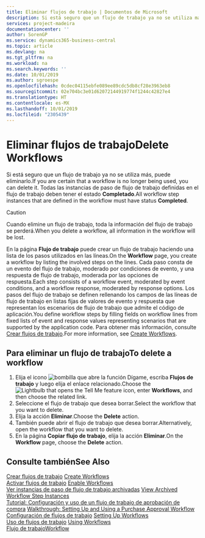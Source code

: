```yaml
---
title: Eliminar flujos de trabajo | Documentos de Microsoft
description: Si está seguro que un flujo de trabajo ya no se utiliza más, puede eliminarlo. Todas las instancias de paso de flujo de trabajo definidas en el flujo de trabajo deben tener el estado **Completado**.
services: project-madeira
documentationcenter: ''
author: SorenGP
ms.service: dynamics365-business-central
ms.topic: article
ms.devlang: na
ms.tgt_pltfrm: na
ms.workload: na
ms.search.keywords: ''
ms.date: 10/01/2019
ms.author: sgroespe
ms.openlocfilehash: 0cdec04115ebfe089ee89cdc5db8cf28e3963eb8
ms.sourcegitcommit: 02e704bc3e01d62072144919774f1244c42827e4
ms.translationtype: HT
ms.contentlocale: es-MX
ms.lasthandoff: 10/01/2019
ms.locfileid: "2305439"
---
```

# <a name="delete-workflows"></a><span data-ttu-id="4e0a4-104">Eliminar flujos de trabajo</span><span class="sxs-lookup"><span data-stu-id="4e0a4-104">Delete Workflows</span></span>
<span data-ttu-id="4e0a4-105">Si está seguro que un flujo de trabajo ya no se utiliza más, puede eliminarlo.</span><span class="sxs-lookup"><span data-stu-id="4e0a4-105">If you are certain that a workflow is no longer being used, you can delete it.</span></span> <span data-ttu-id="4e0a4-106">Todas las instancias de paso de flujo de trabajo definidas en el flujo de trabajo deben tener el estado **Completado**.</span><span class="sxs-lookup"><span data-stu-id="4e0a4-106">All workflow step instances that are defined in the workflow must have status **Completed**.</span></span>  

> [!CAUTION]  
>  <span data-ttu-id="4e0a4-107">Cuando elimine un flujo de trabajo, toda la información del flujo de trabajo se perderá.</span><span class="sxs-lookup"><span data-stu-id="4e0a4-107">When you delete a workflow, all information in the workflow will be lost.</span></span>  

 <span data-ttu-id="4e0a4-108">En la página **Flujo de trabajo** puede crear un flujo de trabajo haciendo una lista de los pasos utilizados en las líneas.</span><span class="sxs-lookup"><span data-stu-id="4e0a4-108">On the **Workflow** page, you create a workflow by listing the involved steps on the lines.</span></span> <span data-ttu-id="4e0a4-109">Cada paso consta de un evento del flujo de trabajo, moderado por condiciones de evento, y una respuesta de flujo de trabajo, moderada por las opciones de respuesta.</span><span class="sxs-lookup"><span data-stu-id="4e0a4-109">Each step consists of a workflow event, moderated by event conditions, and a workflow response, moderated by response options.</span></span> <span data-ttu-id="4e0a4-110">Los pasos del flujo de trabajo se definen rellenando los campos de las líneas de flujo de trabajo en listas fijas de valores de evento y respuesta que representan los escenarios de flujo de trabajo que admite el código de aplicación.</span><span class="sxs-lookup"><span data-stu-id="4e0a4-110">You define workflow steps by filling fields on workflow lines from fixed lists of event and response values representing scenarios that are supported by the application code.</span></span> <span data-ttu-id="4e0a4-111">Para obtener más información, consulte [Crear flujos de trabajo](across-how-to-create-workflows.md).</span><span class="sxs-lookup"><span data-stu-id="4e0a4-111">For more information, see [Create Workflows](across-how-to-create-workflows.md).</span></span>  

## <a name="to-delete-a-workflow"></a><span data-ttu-id="4e0a4-112">Para eliminar un flujo de trabajo</span><span class="sxs-lookup"><span data-stu-id="4e0a4-112">To delete a workflow</span></span>  
1.  <span data-ttu-id="4e0a4-113">Elija el icono ![bombilla que abre la función Dígame](media/ui-search/search_small.png "Dígame que desea hacer"), escriba **Flujos de trabajo** y luego elija el enlace relacionado.</span><span class="sxs-lookup"><span data-stu-id="4e0a4-113">Choose the ![Lightbulb that opens the Tell Me feature](media/ui-search/search_small.png "Tell me what you want to do") icon, enter **Workflows**, and then choose the related link.</span></span>  
2.  <span data-ttu-id="4e0a4-114">Seleccione el flujo de trabajo que desea borrar.</span><span class="sxs-lookup"><span data-stu-id="4e0a4-114">Select the workflow that you want to delete.</span></span>  
3.  <span data-ttu-id="4e0a4-115">Elija la acción **Eliminar**.</span><span class="sxs-lookup"><span data-stu-id="4e0a4-115">Choose the **Delete** action.</span></span>  
4.  <span data-ttu-id="4e0a4-116">También puede abrir el flujo de trabajo que desea borrar.</span><span class="sxs-lookup"><span data-stu-id="4e0a4-116">Alternatively, open the workflow that you want to delete.</span></span>  
5.  <span data-ttu-id="4e0a4-117">En la página **Copiar flujo de trabajo**, elija la acción **Eliminar**.</span><span class="sxs-lookup"><span data-stu-id="4e0a4-117">On the **Workflow** page, choose the **Delete** action.</span></span>  

## <a name="see-also"></a><span data-ttu-id="4e0a4-118">Consulte también</span><span class="sxs-lookup"><span data-stu-id="4e0a4-118">See Also</span></span>  
 <span data-ttu-id="4e0a4-119">[Crear flujos de trabajo](across-how-to-create-workflows.md) </span><span class="sxs-lookup"><span data-stu-id="4e0a4-119">[Create Workflows](across-how-to-create-workflows.md) </span></span>  
 <span data-ttu-id="4e0a4-120">[Activar flujos de trabajo](across-how-to-enable-workflows.md) </span><span class="sxs-lookup"><span data-stu-id="4e0a4-120">[Enable Workflows](across-how-to-enable-workflows.md) </span></span>  
 <span data-ttu-id="4e0a4-121">[Ver instancias de paso de flujo de trabajo archivadas](across-how-to-view-archived-workflow-step-instances.md) </span><span class="sxs-lookup"><span data-stu-id="4e0a4-121">[View Archived Workflow Step Instances](across-how-to-view-archived-workflow-step-instances.md) </span></span>  
 <span data-ttu-id="4e0a4-122">[Tutorial: Configuración y uso de un flujo de trabajo de aprobación de compra](walkthrough-setting-up-and-using-a-purchase-approval-workflow.md) </span><span class="sxs-lookup"><span data-stu-id="4e0a4-122">[Walkthrough: Setting Up and Using a Purchase Approval Workflow](walkthrough-setting-up-and-using-a-purchase-approval-workflow.md) </span></span>  
 <span data-ttu-id="4e0a4-123">[Configuración de flujos de trabajo](across-set-up-workflows.md) </span><span class="sxs-lookup"><span data-stu-id="4e0a4-123">[Setting Up Workflows](across-set-up-workflows.md) </span></span>  
 <span data-ttu-id="4e0a4-124">[Uso de flujos de trabajo](across-use-workflows.md) </span><span class="sxs-lookup"><span data-stu-id="4e0a4-124">[Using Workflows](across-use-workflows.md) </span></span>  
 [<span data-ttu-id="4e0a4-125">Flujo de trabajo</span><span class="sxs-lookup"><span data-stu-id="4e0a4-125">Workflow</span></span>](across-workflow.md)   
